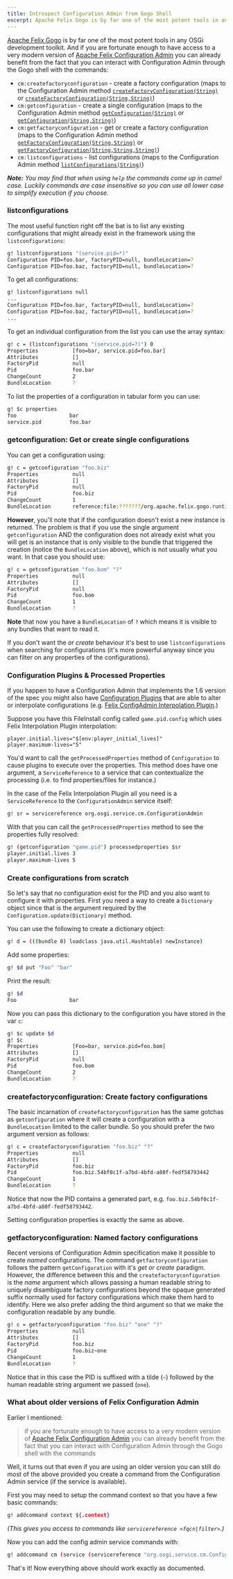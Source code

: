 ```yaml
---
title: Introspect Configuration Admin from Gogo Shell
excerpt: Apache Felix Gogo is by far one of the most potent tools in any OSGi development toolkit. And if you are fortunate enough to have access to a very modern version of Apache Felix Configuration Admin you can already benefit from the fact that you can interact with Configuration Admin through the gogo shell with the commands.
---
```


[Apache Felix Gogo](https://felix.apache.org/documentation/subprojects/apache-felix-gogo.html) is by far one of the most potent tools in any OSGi development toolkit. And if you are fortunate enough to have access to a very modern version of [Apache Felix Configuration Admin](https://github.com/apache/felix-dev/tree/master/configadmin) you can already benefit from the fact that you can interact with Configuration Admin through the Gogo shell with the commands:

* `cm:createfactoryconfiguration` - create a factory configuration (maps to the Configuration Admin method [`createFactoryConfiguration(String)`](https://docs.osgi.org/javadoc/osgi.cmpn/7.0.0/org/osgi/service/cm/ConfigurationAdmin.html#createFactoryConfiguration-java.lang.String-) or [`createFactoryConfiguration(String,String)`](https://docs.osgi.org/javadoc/osgi.cmpn/7.0.0/org/osgi/service/cm/ConfigurationAdmin.html#createFactoryConfiguration-java.lang.String-java.lang.String-))
* `cm:getconfiguration` - create a single configuration (maps to the Configuration Admin method [`getConfiguration(String)`](https://docs.osgi.org/javadoc/osgi.cmpn/7.0.0/org/osgi/service/cm/ConfigurationAdmin.html#getConfiguration-java.lang.String-) or [`getConfiguration(String,String)`](https://docs.osgi.org/javadoc/osgi.cmpn/7.0.0/org/osgi/service/cm/ConfigurationAdmin.html#getConfiguration-java.lang.String-java.lang.String-))
* `cm:getfactoryconfiguration` - get or create a factory configuration (maps to the Configuration Admin method [`getFactoryConfiguration(String,String)`](https://docs.osgi.org/javadoc/osgi.cmpn/7.0.0/org/osgi/service/cm/ConfigurationAdmin.html#getFactoryConfiguration-java.lang.String-java.lang.String-) or [`getFactoryConfiguration(String,String,String)`](https://docs.osgi.org/javadoc/osgi.cmpn/7.0.0/org/osgi/service/cm/ConfigurationAdmin.html#getFactoryConfiguration-java.lang.String-java.lang.String-java.lang.String-))
* `cm:listconfigurations` - list configurations (maps to the Configuration Admin method [`listConfigurations(String)`](https://docs.osgi.org/javadoc/osgi.cmpn/7.0.0/org/osgi/service/cm/ConfigurationAdmin.html#listConfigurations-java.lang.String-))

***Note:*** *You may find that when using `help` the commands come up in camel case. Luckily commands are case insensitive so you can use all lower case to simplify execution if you choose.*

### listconfigurations

The most useful function right off the bat is to list any existing configurations that might already exist in the framework using the `listconfigurations`:

```bash
g! listconfigurations "(service.pid=*)"
Configuration PID=foo.bar, factoryPID=null, bundleLocation=?
Configuration PID=foo.baz, factoryPID=null, bundleLocation=?
```

To get all configurations:

```bash
g! listconfigurations null
...
Configuration PID=foo.bar, factoryPID=null, bundleLocation=?
Configuration PID=foo.baz, factoryPID=null, bundleLocation=?
...
```

To get an individual configuration from the list you can use the array syntax:

```bash
g! c = (listconfigurations "(service.pid=?)") 0
Properties           [foo=bar, service.pid=foo.bar]
Attributes           []
FactoryPid           null
Pid                  foo.bar
ChangeCount          2
BundleLocation       ?

```

To list the properties of a configuration in tabular form you can use:

```bash
g! $c properties
foo                 bar
service.pid         foo.bar

```

### getconfiguration: Get or create single configurations

You can get a configuration using:

```bash
g! c = getconfiguration "foo.biz"
Properties           null
Attributes           []
FactoryPid           null
Pid                  foo.biz
ChangeCount          1
BundleLocation       reference:file:???????/org.apache.felix.gogo.runtime-1.1.4.jar

```

**However**, you'll note that if the configuration doesn't exist a new instance is returned. The problem is that if you use the single argument `getconfiguration` AND the configuration does not already exist what you will get is an instance that is only visible to the bundle that triggered the creation (notice the `BundleLocation` above), which is not usually what you want. In that case you should use:

```bash
g! c = getconfiguration "foo.bom" "?"
Properties           null
Attributes           []
FactoryPid           null
Pid                  foo.bom
ChangeCount          1
BundleLocation       ?

```

**Note** that now you have a `BundleLocation` of `?` which means it is visible to any bundles that want to read it.

If you don't want the *or create* behaviour it's best to use `listconfigurations` when searching for configurations (it's more powerful anyway since you can filter on any properties of the configurations).

### Configuration Plugins & Processed Properties

If you happen to have a Configuration Admin that implements the 1.6 version of the spec you might also have [Configuration Plugins](https://docs.osgi.org/specification/osgi.cmpn/7.0.0/service.cm.html#i1459884) that are able to alter or interpolate configurations (e.g. [Felix ConfigAdmin Interpolation Plugin](https://github.com/apache/felix-dev/tree/master/configadmin-plugins/interpolation).)

Suppose you have this FileInstall config called `game.pid.config` which uses Felix Interpolation Plugin interpolation:

```properties
player.initial.lives="$[env:player_initial_lives]"
player.maximum-lives="5"
```

You'd want to call the `getProcessedProperties` method of `Configuration` to cause plugins to execute over the properties. This method does have one argument, a `ServiceReference` to a service that can contextualize the processing (i.e. to find properties/files for instance.)

In the case of the Felix Interpolation Plugin all you need is a `ServiceReference` to the `ConfigurationAdmin` service itself:

```bash
g! sr = servicereference org.osgi.service.cm.ConfigurationAdmin
```

With that you can call the `getProcessedProperties` method to see the properties fully resolved:

```bash
g! (getconfiguration "game.pid") processedproperties $sr
player.initial.lives 3
player.maximum-lives 5
```

### Create configurations from scratch

So let's say that no configuration exist for the PID and you also want to configure it with properties. First you need a way to create a `Dictionary` object since that is the argument required by the `Configuration.update(Dictionary)` method.

You can use the following to create a dictionary object:

```bash
g! d = (((bundle 0) loadclass java.util.Hashtable) newInstance)

```
Add some properties:
```bash
g! $d put "Foo" "bar"
```
Print the result:
```bash
g! $d
Foo                 bar

```

Now you can pass this dictionary to the configuration you have stored in the var `c`:

```bash
g! $c update $d
g! $c
Properties           [Foo=bar, service.pid=foo.bom]
Attributes           []
FactoryPid           null
Pid                  foo.bom
ChangeCount          2
BundleLocation       ?

```

### createfactoryconfiguration: Create factory configurations

The basic incarnation of `createfactoryconfiguration` has the same gotchas as `getconfiguration` where it will create a configuration with a `BundleLocation` limited to the caller bundle. So you should prefer the two argument version as follows:

```bash
g! c = createfactoryconfiguration "foo.biz" "?"
Properties           null
Attributes           []
FactoryPid           foo.biz
Pid                  foo.biz.54bf0c1f-a7bd-4bfd-a80f-fedf58793442
ChangeCount          1
BundleLocation       ?

```

Notice that now the PID contains a generated part, e.g. `foo.biz.54bf0c1f-a7bd-4bfd-a80f-fedf58793442`.

Setting configuration properties is exactly the same as above.

### getfactoryconfiguration: Named factory configurations

Recent versions of Configuration Admin specification make it possible to create *named* configurations. The command `getfactoryconfiguration` follows the pattern `getConfiguration` with it's *get or create* paradigm. However, the difference between this and the `createfactoryconfiguration` is the *name* argument which allows passing a human readable string to uniquely disambiguate factory configurations beyond the opaque generated suffix normally used for factory configurations which make them hard to identify. Here we also prefer adding the third argument so that we make the configuration readable by any bundle.

```bash
g! c = getfactoryconfiguration "foo.biz" "one" "?"
Properties           null
Attributes           []
FactoryPid           foo.biz
Pid                  foo.biz~one
ChangeCount          1
BundleLocation       ?

```

Notice that in this case the PID is suffixed with a tilde (`~`) followed by the human readable string argument we passed (`one`).

### What about older versions of Felix Configuration Admin

Earlier I mentioned:

> if you are fortunate enough to have access to a very modern version of [Apache Felix Configuration Admin](https://github.com/apache/felix-dev/tree/master/configadmin) you can already benefit from the fact that you can interact with Configuration Admin through the Gogo shell with the commands

Well, it turns out that even if you are using an older version you can still do most of the above provided you create a command from the Configuration Admin service (if the service is available).

First you may need to setup the command context so that you have a few basic commands:

```bash
g! addcommand context ${.context}
```
*(This gives you access to commands like `servicereference <fqcn|filter>`.)*

Now you can add the config admin service commands with:

```bash
g! addcommand cm (service (servicereference "org.osgi.service.cm.ConfigurationAdmin"))
```

That's it! Now everything above should work exactly as documented.